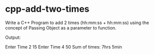 # cpp-add-two-times
Write a C++ Program to add 2 times (hh:mm:ss + hh:mm:ss) using the concept of Passing Object as a parameter to function.

Output:

Enter Time 
2
15
Enter Time 
4
50
Sum of times: 7hrs 5min
